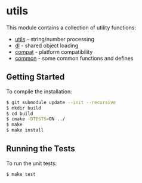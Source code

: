 # utils

This module contains a collection of utility functions:

* [utils](src/utils.h) - string/number processing
* [dl](src/dl.h) - shared object loading
* [compat](src/compat.h) - platform compatibility
* [common](src/common.h) - some common functions and defines

## Getting Started

To compile the installation:

```bash
$ git submodule update --init --recursive
$ mkdir build
$ cd build
$ cmake -DTESTS=ON ../
$ make
$ make install
```

## Running the Tests

To run the unit tests:

```bash
$ make test
```
